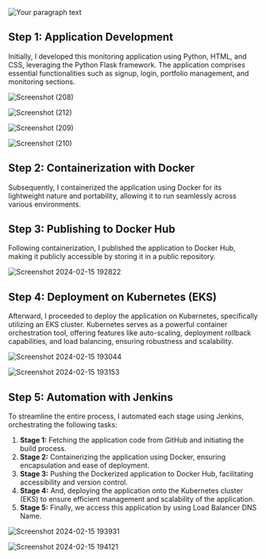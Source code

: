 ![Your paragraph text](https://github.com/Balachandiran-M/Web-Based-DevOps-Monitoring-Application-Development/assets/152047725/38232550-6193-48a1-a2ba-bad0bdf150cf)

  <h2>Step 1: Application Development</h2>

<p>
Initially, I developed this monitoring application using Python, HTML, and CSS, leveraging the Python Flask framework. The application comprises essential functionalities such as signup, login, portfolio management, and monitoring sections.
  
![Screenshot (208)](https://github.com/Balachandiran-M/Web-Based-DevOps-Monitoring-Application-Development/assets/152047725/05ea5214-9b08-436a-81f9-34922b27e0ac)
  
![Screenshot (212)](https://github.com/Balachandiran-M/Web-Based-DevOps-Monitoring-Application-Development/assets/152047725/4e9bedd5-5bb5-4de2-8f35-210a72bfb7f7) 

![Screenshot (209)](https://github.com/Balachandiran-M/Web-Based-DevOps-Monitoring-Application-Development/assets/152047725/bbd144af-88e2-4889-995b-839eba111991)

![Screenshot (210)](https://github.com/Balachandiran-M/Web-Based-DevOps-Monitoring-Application-Development/assets/152047725/d8045666-0aaf-44e7-9c59-5e1b72a6408e)

  
</p>

<h2>Step 2: Containerization with Docker</h2>

<p>
Subsequently, I containerized the application using Docker for its lightweight nature and portability, allowing it to run seamlessly across various environments.
</p>

<h2>Step 3: Publishing to Docker Hub</h2>

<p>
Following containerization, I published the application to Docker Hub, making it publicly accessible by storing it in a public repository.

![Screenshot 2024-02-15 192822](https://github.com/Balachandiran-M/Web-Based-DevOps-Monitoring-Application-Development/assets/152047725/2dd13294-a786-4e5a-8b5d-5b9bd9c28353)

  
</p>

<h2>Step 4: Deployment on Kubernetes (EKS)</h2>

<p>
Afterward, I proceeded to deploy the application on Kubernetes, specifically utilizing an EKS cluster. Kubernetes serves as a powerful container orchestration tool, offering features like auto-scaling, deployment rollback capabilities, and load balancing, ensuring robustness and scalability.

![Screenshot 2024-02-15 193044](https://github.com/Balachandiran-M/Web-Based-DevOps-Monitoring-Application-Development/assets/152047725/6c6c6683-afea-42e2-8e5d-4c78c5102cf0)

![Screenshot 2024-02-15 193153](https://github.com/Balachandiran-M/Web-Based-DevOps-Monitoring-Application-Development/assets/152047725/575d3007-67a9-419a-a9e4-2e4be3deacde)

  
</p>

<h2>Step 5: Automation with Jenkins</h2>

<p>
To streamline the entire process, I automated each stage using Jenkins, orchestrating the following tasks:
</p>

<ol>
  <li><strong>Stage 1:</strong> Fetching the application code from GitHub and initiating the build process.</li>
  <li><strong>Stage 2:</strong> Containerizing the application using Docker, ensuring encapsulation and ease of deployment.</li>
  <li><strong>Stage 3:</strong> Pushing the Dockerized application to Docker Hub, facilitating accessibility and version control.</li>
  <li><strong>Stage 4:</strong> And, deploying the application onto the Kubernetes cluster (EKS) to ensure efficient management and scalability of the application.</li>
  <li><strong>Stage 5:</strong> Finally, we access this application by using Load Balancer DNS Name. </li>
</ol>

![Screenshot 2024-02-15 193931](https://github.com/Balachandiran-M/Web-Based-DevOps-Monitoring-Application-Development/assets/152047725/d06d883d-6579-436f-b484-5e93fc6a4fb2)

![Screenshot 2024-02-15 194121](https://github.com/Balachandiran-M/Web-Based-DevOps-Monitoring-Application-Development/assets/152047725/89c1d3a5-9880-4fd2-bfb6-25b06a4271ed)
